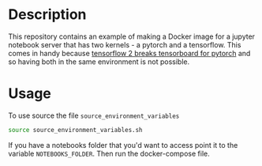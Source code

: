 # Description

This repository contains an example of making a Docker image for a jupyter notebook server that 
has two kernels - a pytorch and a tensorflow. This comes in handy because [tensorflow 2 breaks 
tensorboard for pytorch](https://github.com/pytorch/pytorch/issues/30966) and so having both in 
the same environment is not possible.

# Usage

To use source the file `source_environment_variables`

```bash
source source_environment_variables.sh
```

If you have a notebooks folder that you'd want to access point it to the variable 
`NOTEBOOKS_FOLDER`. Then run the docker-compose file.